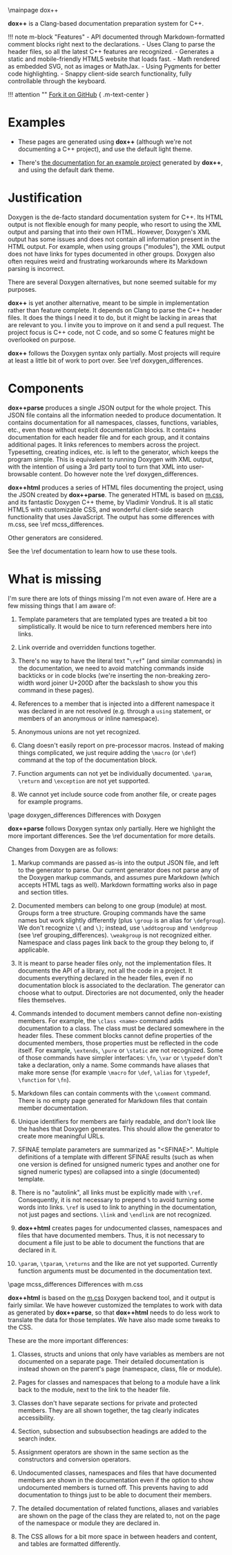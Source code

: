 \mainpage dox++

**dox++** is a Clang-based documentation preparation system for C++.

!!! note m-block "Features"
    - API documented through Markdown-formatted comment blocks right next to the declarations.
    - Uses Clang to parse the header files, so all the latest C++ features are recognized. 
    - Generates a static and mobile-friendly HTML5 website that loads fast. 
    - Math rendered as embedded SVG, not as images or MathJax.
    - Using Pygments for better code highlighting.
    - Snappy client-side search functionality, fully controllable through the keyboard.

!!! attention ""
    [Fork it on GitHub](https://github.com/crisluengo/doxpp)
    { .m-text-center }


# Examples

- These pages are generated using **dox++** (although we're not documenting a C++ project),
  and use the default light theme.

- There's [the documentation for an example project](example/index.html) generated by **dox++**,
  and using the default dark theme.


# Justification

Doxygen is the de-facto standard documentation system for C++. Its HTML output is not
flexible enough for many people, who resort to using the XML output and parsing that
into their own HTML. However, Doxygen's XML output has some issues and does not contain
all information present in the HTML output. For example, when using groups ("modules"),
the XML output does not have links for types documented in other groups. Doxygen also
often requires weird and frustrating workarounds where its Markdown parsing is incorrect.

There are several Doxygen alternatives, but none seemed suitable for my purposes.

**dox++** is yet another alternative, meant to be simple in implementation rather than feature
complete. It depends on Clang to parse the C++ header files.
It does the things I need it to do, but it might be lacking in areas that are
relevant to you. I invite you to improve on it and send a pull request. The project focus
is C++ code, not C code, and so some C features might be overlooked on purpose.

**dox++** follows the Doxygen syntax only partially. Most projects will require at least
a little bit of work to port over. See \ref doxygen_differences.


# Components

**dox++parse** produces a single JSON output for the whole project. This JSON file contains
all the information needed to produce documentation. It contains documentation for all
namespaces, classes, functions, variables, etc., even those without explicit documentation
blocks. It contains documentation for each header file and for each group, and it contains
additional pages. It links references to members across the project.
Typesetting, creating indices, etc. is left to the generator, which keeps the program simple.
This is equivalent to running Doxygen with XML output, with the intention of using a 3rd
party tool to turn that XML into user-browsable content. Do however note the
\ref doxygen_differences.

**dox++html** produces a series of HTML files documenting the project, using the
JSON created by **dox++parse**. The generated HTML is based on [m.css](https://mcss.mosra.cz/),
and its fantastic Doxygen C++ theme, by Vladimír Vondruš. It is all static HTML5 with
customizable CSS, and wonderful client-side search functionality that uses JavaScript.
The output has some differences with m.css, see \ref mcss_differences.

Other generators are considered.

See the \ref documentation to learn how to use these tools.

# What is missing

I'm sure there are lots of things missing I'm not even aware of. Here are a few missing things
that I am aware of:

1. Template parameters that are templated types are treated a bit too simplistically. It would
   be nice to turn referenced members here into links.

2. Link override and overridden functions together.

3. There's no way to have the literal text "`\‍ref`" (and similar commands) in the documentation,
   we need to avoid matching commands inside backticks or in code blocks (we're inserting the
   non-breaking zero-width word joiner U+200D after the backslash to show you this command
   in these pages).

4. References to a member that is injected into a different namespace it was declared in are not
   resolved (e.g. through a `using` statement, or members of an anonymous or inline namespace).

5. Anonymous unions are not yet recognized.

5. Clang doesn't easily report on pre-processor macros. Instead of making things complicated,
   we just require adding the `\macro` (or `\def`) command at the top of the documentation block.

6. Function arguments can not yet be individually documented. `\param`, `\return` and `\exception`
   are not yet supported.

7. We cannot yet include source code from another file, or create pages for example
   programs.


\page doxygen_differences Differences with Doxygen

**dox++parse** follows Doxygen syntax only partially. Here we highlight the more important
differences. See the \ref documentation for more details.

Changes from Doxygen are as follows:

1. Markup commands are passed as-is into the output JSON file, and left to the generator
   to parse. Our current generator does not parse any of the Doxygen markup commands, and
   assumes pure Markdown (which accepts HTML tags as well).
   Markdown formatting works also in page and section titles.

2. Documented members can belong to one group (module) at most. Groups form a tree structure.
   Grouping commands have the same names but work slightly differently (plus `\group` is an
   alias for `\defgroup`). We don't recognize `\{` and `\}`; instead, use `\addtogroup` and
   `\endgroup` (see \ref grouping_differences). `\weakgroup` is not recognized either.
   Namespace and class pages link back to the group they belong to, if applicable.

3. It is meant to parse header files only, not the implementation files. It documents the API
   of a library, not all the code in a project. It documents everything declared in the header
   files, even if no documentation block is associated to the declaration. The generator can
   choose what to output. Directories are not documented, only the header files themselves.

4. Commands intended to document members cannot define non-existing members. For example,
   the `\class <name>` command adds documentation to a class. The class must be declared somewhere
   in the header files. These comment blocks cannot define properties of the documented members,
   those properties must be reflected in the code itself. For example, `\extends`, `\pure` or
   `\static` are not recognized. Some of those commands have simpler interfaces:
   `\fn`, `\var` or `\typedef` don't take a declaration, only a name.
   Some commands have aliases that make more sense (for example `\macro` for `\def`,
   `\alias` for `\typedef`, `\function` for `\fn`).

5. Markdown files can contain comments with the `\comment` command. There is no empty page generated
   for Markdown files that contain member documentation.

6. Unique identifiers for members are fairly readable, and don't look like the hashes that
   Doxygen generates. This should allow the generator to create more meaningful URLs.

7. SFINAE template parameters are summarized as "<SFINAE\>". Multiple definitions of a template
   with different SFINAE results (such as when one version is defined for unsigned numeric types
   and another one for signed numeric types) are collapsed into a single (documented) template.

8. There is no "autolink", all links must be explicitly made with `\‍ref`. Consequently, it is
   not necessary to prepend `%` to avoid turning some words into links. `\‍ref` is used to link
   to anything in the documentation, not just pages and sections. `\link` and `\endlink` are
   not recognized.

9. **dox++html** creates pages for undocumented classes, namespaces and files that have documented
   members. Thus, it is not necessary to document a file just to be able to document the functions
   that are declared in it.

10. `\param`, `\tparam`, `\returns` and the like are not yet supported. Currently function arguments
   must be documented in the documentation text.


\page mcss_differences Differences with m.css

**dox++html** is based on the [m.css](https://mcss.mosra.cz/) Doxygen backend tool,
and it output is fairly similar. We have however customized the templates to work with data
as generated by **dox++parse**, so that **dox++html** needs to do less work to translate
the data for those templates. We have also made some tweaks to the CSS.

These are the more important differences:

1. Classes, structs and unions that only have variables as members are not documented on
   a separate page. Their detailed documentation is instead shown on the parent's page (namespace,
   class, file or module).

2. Pages for classes and namespaces that belong to a module have a link back to the module, next
   to the link to the header file.

3. Classes don't have separate sections for private and protected members. They are all shown
   together, the tag clearly indicates accessibility.

4. Section, subsection and subsubsection headings are added to the search index.

5. Assignment operators are shown in the same section as the constructors and conversion operators.

6. Undocumented classes, namespaces and files that have documented members are shown in
   the documentation even if the option to show undocumented members is turned off. This
   prevents having to add documentation to things just to be able to document their members.

7. The detailed documentation of related functions, aliases and variables are shown on the page
   of the class they are related to, not on the page of the namespace or module they are
   declared in.

8. The CSS allows for a bit more space in between headers and content, and tables are formatted
   differently.

